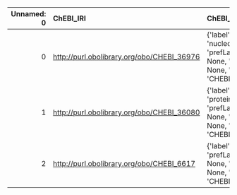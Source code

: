 |   Unnamed: 0 | ChEBI_IRI                                  | ChEBI_DESC                                                                          | EDAM_IRI                            | EDAM_DESC               |
|-------------:|:-------------------------------------------|:------------------------------------------------------------------------------------|:------------------------------------|:------------------------|
|            0 | http://purl.obolibrary.org/obo/CHEBI_36976 | {'label': 'nucleotide', 'prefLabel': None, 'altLabel': None, 'name': 'CHEBI_36976'} | http://edamontology.org/format_1207 | {'label': 'nucleotide'} |
|            1 | http://purl.obolibrary.org/obo/CHEBI_36080 | {'label': 'protein', 'prefLabel': None, 'altLabel': None, 'name': 'CHEBI_36080'}    | http://edamontology.org/format_1208 | {'label': 'protein'}    |
|            2 | http://purl.obolibrary.org/obo/CHEBI_6617  | {'label': 'MEGA', 'prefLabel': None, 'altLabel': None, 'name': 'CHEBI_6617'}        | http://edamontology.org/format_1991 | {'label': 'MEGA'}       |